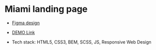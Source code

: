 # Miami landing page
- [Figma design](https://www.figma.com/file/nHz8bflIwJaWP3P99vKTH5/miami_home_new?node-id=16033%3A3)

- [DEMO Link](https://oleksandr-leshchenko.github.io/layout_miami/)

- Tech stack: HTML5, CSS3, BEM, SCSS, JS, Responsive Web Design

